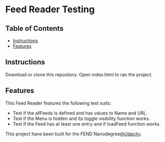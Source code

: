 # Feed Reader Testing

## Table of Contents

* [Instructions](#instructions)
* [Features](#features)

## Instructions

Download or clone this repository. Open index.html to ran the project.

## Features

This Feed Reader features the following test suits:

* Test if the allFeeds is defined and has values to Name and URL.
* Test if the Menu is hidden and its toggle visibility function works.
* Test if the Feed has at least one entry and if loadFeed function works.

This project have been built for the FEND Nanodegree@[Udacity](https://udacity.com).
